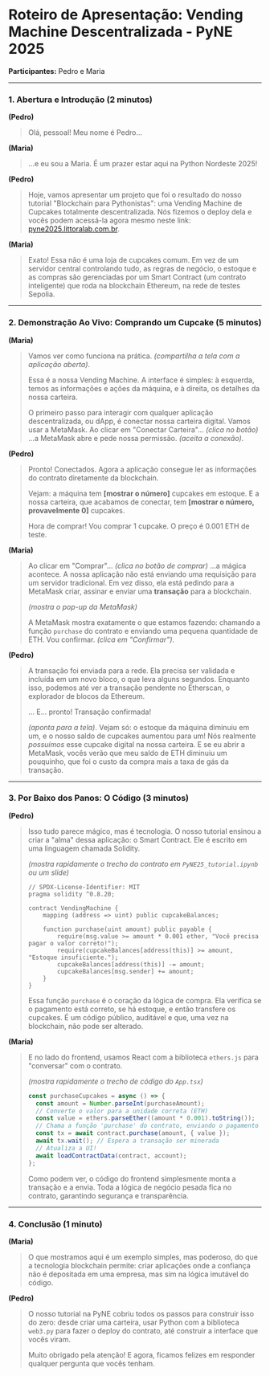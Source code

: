 # Roteiro de Apresentação: Vending Machine Descentralizada - PyNE 2025

**Participantes:** Pedro e Maria

---

### **1. Abertura e Introdução (2 minutos)**

**(Pedro)**
> Olá, pessoal! Meu nome é Pedro...

**(Maria)**
> ...e eu sou a Maria. É um prazer estar aqui na Python Nordeste 2025!

**(Pedro)**
> Hoje, vamos apresentar um projeto que foi o resultado do nosso tutorial "Blockchain para Pythonistas": uma Vending Machine de Cupcakes totalmente descentralizada. Nós fizemos o deploy dela e vocês podem acessá-la agora mesmo neste link: [pyne2025.littoralab.com.br](https://pyne2025.littoralab.com.br/).

**(Maria)**
> Exato! Essa não é uma loja de cupcakes comum. Em vez de um servidor central controlando tudo, as regras de negócio, o estoque e as compras são gerenciadas por um Smart Contract (um contrato inteligente) que roda na blockchain Ethereum, na rede de testes Sepolia.

---

### **2. Demonstração Ao Vivo: Comprando um Cupcake (5 minutos)**

**(Maria)**
> Vamos ver como funciona na prática. *(compartilha a tela com a aplicação aberta)*.
> 
> Essa é a nossa Vending Machine. A interface é simples: à esquerda, temos as informações e ações da máquina, e à direita, os detalhes da nossa carteira.
> 
> O primeiro passo para interagir com qualquer aplicação descentralizada, ou dApp, é conectar nossa carteira digital. Vamos usar a MetaMask. Ao clicar em "Conectar Carteira"... *(clica no botão)* ...a MetaMask abre e pede nossa permissão. *(aceita a conexão)*.

**(Pedro)**
> Pronto! Conectados. Agora a aplicação consegue ler as informações do contrato diretamente da blockchain.
> 
> Vejam: a máquina tem **[mostrar o número]** cupcakes em estoque. E a nossa carteira, que acabamos de conectar, tem **[mostrar o número, provavelmente 0]** cupcakes.
> 
> Hora de comprar! Vou comprar 1 cupcake. O preço é 0.001 ETH de teste.

**(Maria)**
> Ao clicar em "Comprar"... *(clica no botão de comprar)* ...a mágica acontece. A nossa aplicação não está enviando uma requisição para um servidor tradicional. Em vez disso, ela está pedindo para a MetaMask criar, assinar e enviar uma **transação** para a blockchain.
> 
> *(mostra o pop-up da MetaMask)*
> 
> A MetaMask mostra exatamente o que estamos fazendo: chamando a função `purchase` do contrato e enviando uma pequena quantidade de ETH. Vou confirmar. *(clica em "Confirmar")*.

**(Pedro)**
> A transação foi enviada para a rede. Ela precisa ser validada e incluída em um novo bloco, o que leva alguns segundos. Enquanto isso, podemos até ver a transação pendente no Etherscan, o explorador de blocos da Ethereum.
> 
> ... E... pronto! Transação confirmada!
> 
> *(aponta para a tela)*. Vejam só: o estoque da máquina diminuiu em um, e o nosso saldo de cupcakes aumentou para um! Nós realmente *possuímos* esse cupcake digital na nossa carteira. E se eu abrir a MetaMask, vocês verão que meu saldo de ETH diminuiu um pouquinho, que foi o custo da compra mais a taxa de gás da transação.

---

### **3. Por Baixo dos Panos: O Código (3 minutos)**

**(Pedro)**
> Isso tudo parece mágico, mas é tecnologia. O nosso tutorial ensinou a criar a "alma" dessa aplicação: o Smart Contract. Ele é escrito em uma linguagem chamada Solidity.
> 
> *(mostra rapidamente o trecho do contrato em `PyNE25_tutorial.ipynb` ou um slide)*
> 
> ```solidity
> // SPDX-License-Identifier: MIT
> pragma solidity ^0.8.20;
> 
> contract VendingMachine {
>     mapping (address => uint) public cupcakeBalances;
> 
>     function purchase(uint amount) public payable {
>         require(msg.value >= amount * 0.001 ether, "Você precisa pagar o valor correto!");
>         require(cupcakeBalances[address(this)] >= amount, "Estoque insuficiente.");
>         cupcakeBalances[address(this)] -= amount;
>         cupcakeBalances[msg.sender] += amount;
>     }
> }
> ```
> Essa função `purchase` é o coração da lógica de compra. Ela verifica se o pagamento está correto, se há estoque, e então transfere os cupcakes. É um código público, auditável e que, uma vez na blockchain, não pode ser alterado.

**(Maria)**
> E no lado do frontend, usamos React com a biblioteca `ethers.js` para "conversar" com o contrato.
> 
> *(mostra rapidamente o trecho de código do `App.tsx`)*
> 
> ```typescript
> const purchaseCupcakes = async () => {
>   const amount = Number.parseInt(purchaseAmount);
>   // Converte o valor para a unidade correta (ETH)
>   const value = ethers.parseEther((amount * 0.001).toString());
>   // Chama a função 'purchase' do contrato, enviando o pagamento
>   const tx = await contract.purchase(amount, { value });
>   await tx.wait(); // Espera a transação ser minerada
>   // Atualiza a UI!
>   await loadContractData(contract, account);
> };
> ```
> Como podem ver, o código do frontend simplesmente monta a transação e a envia. Toda a lógica de negócio pesada fica no contrato, garantindo segurança e transparência.

---

### **4. Conclusão (1 minuto)**

**(Maria)**
> O que mostramos aqui é um exemplo simples, mas poderoso, do que a tecnologia blockchain permite: criar aplicações onde a confiança não é depositada em uma empresa, mas sim na lógica imutável do código.

**(Pedro)**
> O nosso tutorial na PyNE cobriu todos os passos para construir isso do zero: desde criar uma carteira, usar Python com a biblioteca `web3.py` para fazer o deploy do contrato, até construir a interface que vocês viram.
> 
> Muito obrigado pela atenção! E agora, ficamos felizes em responder qualquer pergunta que vocês tenham. 